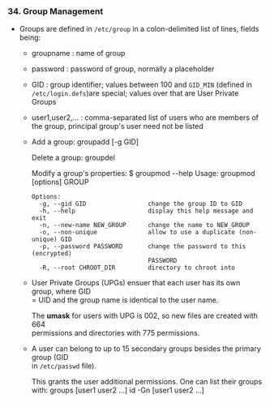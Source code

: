 ### 34. Group Management

* Groups are defined in `/etc/group` in a colon-delimited list of lines, fields  
  being:

    * groupname : name of group
    * password : password of group, normally a placeholder
    * GID : group identifier; values between 100 and `GID_MIN` (defined in
      `/etc/login.defs`)are special; values over that are User Private Groups
    * user1,user2,... : comma-separated list of users who are members of the group,
      principal group's user need not be listed

  * Add a group:
        groupadd [-g GID] <groupname>

    Delete a group:
        groupdel <groupname>

    Modify a group's properties:
        $ groupmod --help
        Usage: groupmod [options] GROUP

        Options:
          -g, --gid GID                 change the group ID to GID
          -h, --help                    display this help message and exit
          -n, --new-name NEW_GROUP      change the name to NEW_GROUP
          -o, --non-unique              allow to use a duplicate (non-unique) GID
          -p, --password PASSWORD       change the password to this (encrypted)
                                        PASSWORD
          -R, --root CHROOT_DIR         directory to chroot into

  * User Private Groups (UPGs) ensuer that each user has its own group, where GID  
    = UID and the group name is identical to the user name.

    The **umask** for users with UPG is 002, so new files are created with 664  
    permissions and directories with 775 permissions.

  * A user can belong to up to 15 secondary groups besides the primary group (GID  
    in `/etc/passwd` file).

    This grants the user additional permissions. One can list their groups with:
        groups [user1 user2 ...]
        id -Gn [user1 user2 ...]
